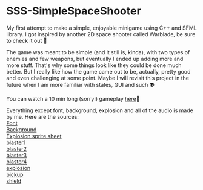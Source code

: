 # SSS-SimpleSpaceShooter
My first attempt to make a simple, enjoyable minigame using C++ and SFML library. I got inspired by another 2D space
shooter called Warblade, be sure to check it out :space_invader:

The game was meant to be simple (and it still is, kinda), with two types of enemies and few weapons, but eventually
I ended up adding more and more stuff. That's why some things look like they could be done much better. But I really like
how the game came out to be, actually, pretty good and even challenging at some point. Maybe I will revisit 
this project in the future when I am more familiar with states, GUI and such :alien:

You can watch a 10 min long (sorry!) gameplay [here](https://www.youtube.com/watch?v=L4oAEj9Tl2g):poop:

Everything except font, background, explosion and all of the audio is made by me. Here are the sources:                             
[Font](https://www.dafont.com/vcr-osd-mono.font)                                                             
[Background](https://wallpaperstock.net/stars%2C-universe%2C-space_wallpapers_54623_1366x768_1.html)              
[Explosion sprite sheet](https://pl.pinterest.com/pin/39054721747694567/)            
[blaster1](https://freesound.org/people/Theogobbo/sounds/397473/)         
[blaster2](https://freesound.org/people/MikeE63/sounds/466867/)           
[blaster3](https://freesound.org/people/MikeE63/sounds/466868/)            
[blaster4](https://freesound.org/people/MootMcnoodles/sounds/426331/)          
[explosion](https://freesound.org/people/befig/sounds/455530/)             
[pickup](https://freesound.org/people/Scrampunk/sounds/345297/)          
[shield](https://freesound.org/people/Bychop/sounds/136881/)           
